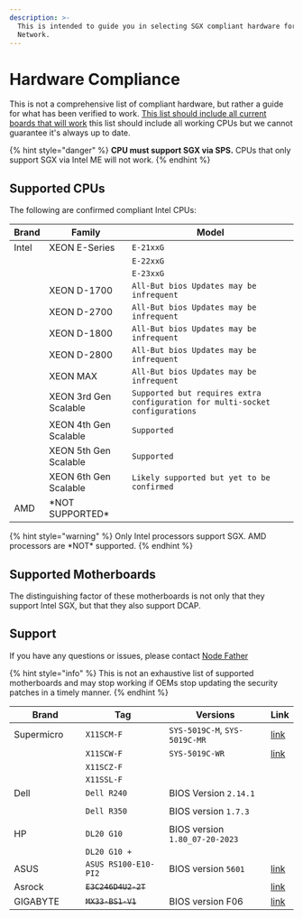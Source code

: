 ```yaml
---
description: >-
  This is intended to guide you in selecting SGX compliant hardware for Secret
  Network.
---
```


# Hardware Compliance

This is not a comprehensive list of compliant hardware, but rather a guide for what has been verified to work. [This list should include all current boards that will work]([https://github.com/ayeks/SGX-hardware](https://www.intel.com/content/www/us/en/architecture-and-technology/software-guard-extensions-processors.html)) this list should include all working CPUs but we cannot guarantee it's always up to date.

{% hint style="danger" %}
**CPU must support SGX via SPS.** CPUs that only support SGX via Intel ME will not work.
{% endhint %}

## Supported CPUs <a href="#cpus" id="cpus"></a>

The following are confirmed compliant Intel CPUs:

| Brand | Family            | Model             |
| ----- | ----------------- | ----------------- |
| Intel | XEON E-Series     | `E-21xxG`         |
|       |                   | `E-22xxG`         |
|       |                   | `E-23xxG`         |
|       | XEON D-1700       | `All-But bios Updates may be infrequent` |
|       | XEON D-2700       | `All-But bios Updates may be infrequent` |
|       | XEON D-1800       | `All-But bios Updates may be infrequent` |
|       | XEON D-2800       | `All-But bios Updates may be infrequent` |
|       | XEON MAX          | `All-But bios Updates may be infrequent` |
|       | XEON 3rd Gen Scalable | `Supported but requires extra configuration for multi-socket configurations` |
|       | XEON 4th Gen Scalable | `Supported` |
|       | XEON 5th Gen Scalable | `Supported` |
|       | XEON 6th Gen Scalable | `Likely supported but yet to be confirmed` |
| AMD   | \*NOT SUPPORTED\* |                   |

{% hint style="warning" %}
Only Intel processors support SGX. AMD processors are \*NOT\* supported.
{% endhint %}

## Supported Motherboards

The distinguishing factor of these motherboards is not only that they support Intel SGX, but that they also support DCAP.

## Support

If you have any questions or issues, please contact [Node Father](https://t.me/thenodefather)

{% hint style="info" %}
This is not an exhaustive list of supported motherboards and may stop working if OEMs stop updating the security patches in a timely manner.
{% endhint %}

<table><thead><tr><th width="136">Brand</th><th width="177">Tag</th><th width="265">Versions</th><th>Link</th></tr></thead><tbody><tr><td>Supermicro</td><td><code>X11SCM-F</code></td><td><code>SYS-5019C-M</code>, <code>SYS-5019C-MR</code></td><td><a href="https://www.supermicro.com/products/motherboard/X11/X11SCM-F.cfm">link</a></td></tr><tr><td></td><td><code>X11SCW-F</code></td><td><code>SYS-5019C-WR</code></td><td><a href="https://www.supermicro.com/products/motherboard/X11/X11SCW-F.cfm">link</a></td></tr><tr><td></td><td><code>X11SCZ-F</code></td><td></td><td></td></tr><tr><td></td><td><code>X11SSL-F</code></td><td></td><td></td></tr><tr><td>Dell</td><td><code>Dell R240</code></td><td>BIOS Version <code>2.14.1</code></td><td></td></tr><tr><td></td><td></td><td></td><td></td></tr><tr><td></td><td><code>Dell R350</code></td><td>BIOS version <code>1.7.3</code></td><td></td></tr><tr><td></td><td></td><td></td><td></td></tr><tr><td>HP</td><td><code>DL20 G10</code></td><td>BIOS version <code>1.80_07-20-2023</code></td><td></td></tr><tr><td></td><td><code>DL20 G10 +</code></td><td></td><td></td></tr><tr><td>ASUS</td><td><code>ASUS RS100-E10-PI2</code></td><td>BIOS version <code>5601</code></td><td><a href="https://servers.asus.com/products/Servers/Rack-Servers/RS100-E10-PI2">link</a></td></tr><tr><td>Asrock</td><td><del><code>E3C246D4U2-2T</code></del></td><td></td><td><a href="https://www.asrockrack.com/general/productdetail.asp?Model=E3C246D4U2-2T#Specifications">link</a></td></tr><tr><td>GIGABYTE</td><td><del><code>MX33-BS1-V1</code></del></td><td>BIOS version F06</td><td><a href="https://www.gigabyte.com/Enterprise/Server-Motherboard/MX33-BS0-rev-1x">link</a></td></tr></tbody></table>
